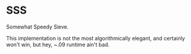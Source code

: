 # SSS
Somewhat Speedy Sieve. 

This implementation is not the most algorithmically elegant, and certainly won't win, but hey, ~.09 runtime ain't bad.

